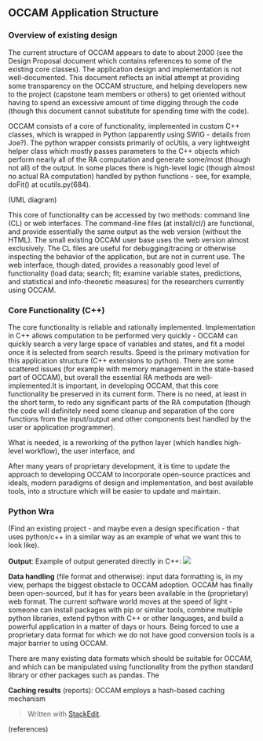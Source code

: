 ## OCCAM Application Structure

### Overview of existing design

The current structure of OCCAM appears to date to about 2000 (see the Design Proposal document which contains references to some of the existing core classes). The application design and implementation is not well-documented. This document reflects an initial attempt at providing some transparency on the OCCAM structure, and helping developers new to the project (capstone team members or others) to get oriented without having to spend an excessive amount of time digging through the code (though this document cannot substitute for spending time with the code).

OCCAM consists of a core of functionality, implemented in custom C++ classes, which is wrapped in Python (apparently using SWIG - details from Joe?). The python wrapper consists primarily of ocUtils, a very lightweight helper class which mostly passes parameters to the C++ objects which perform nearly all of the RA computation and generate some/most (though not all) of the output. In some places there is high-level logic (though almost no actual RA computation) handled by python functions - see, for example, doFit() at ocutils.py(684).

(UML diagram)

This core of functionality can be accessed by two methods: command line (CL) or web interfaces. The command-line files (at install/cl/) are functional, and provide essentially the same output as the web version (without the HTML). The small existing OCCAM user base uses the web version almost exclusively. The CL files are useful for debugging/tracing or otherwise inspecting the behavior of the application, but are not in current use. The web interface, though dated, provides a reasonably good level of functionality (load data; search; fit; examine variable states, predictions, and statistical and info-theoretic measures) for the researchers currently using OCCAM.

### Core Functionality (C++)
The core functionality is reliable and rationally implemented. Implementation in C++ allows computation to be performed very quickly - OCCAM can quickly search a very large space of variables and states, and fit a model once it is selected from search results. Speed is the primary motivation for this application structure (C++ extensions to python). There are some scattered issues (for example with memory management in the state-based part of OCCAM), but overall the essential RA methods are well-implemented.It is important, in developing OCCAM, that this core functionality be preserved in its current form. There is no need, at least in the short term, to redo any significant parts of the RA computation (though the code will definitely need some cleanup and separation of the core functions from the input/output and other components best handled by the user or application programmer).

What is needed, is a reworking of the python layer (which handles high-level workflow), the user interface, and 

After many years of proprietary development, it is time to update the approach to developing OCCAM to incorporate open-source practices and ideals, modern paradigms of design and implementation, and best available tools, into a structure which will be easier to update and maintain.

### Python Wra
(Find an existing project - and maybe even a design specification - that uses python/c++ in a similar way as an example of what we want this to look like).

**Output**:
Example of output generated directly in C++: ![](https://lh6.googleusercontent.com/-BAwk6w6B0CVzG4vziOIWBE4OWTPrw1DhfT3CFM2QSW3GjIJPOU28HCqwSy79ihpooshz-Y8-Qt_dbz_Zpp4JBZwnlNJNjOjrEuXFj39acWoELFiJsvDMS5PtuCOrKM5xqL3-K44)

  
**Data handling** (file format and otherwise): input data formatting is, in my view, perhaps the biggest obstacle to OCCAM adoption. OCCAM has finally been open-sourced, but it has for years been available in the (proprietary) web format. The current software world moves at the speed of light - someone can install packages with pip or similar tools, combine multiple python libraries, extend python with C++ or other languages, and build a powerful application in a matter of days or hours. Being forced to use a proprietary data format for which we do not have good conversion tools is a major barrier to using OCCAM.

There are many existing data formats which should be suitable for OCCAM, and which can be manipulated using functionality from the python standard library or other packages such as pandas. The

**Caching results** (reports): OCCAM employs a hash-based caching mechanism

> Written with [StackEdit](https://stackedit.io/).

(references)
<!--stackedit_data:
eyJoaXN0b3J5IjpbMTU5MTI5MzM0NywxODM5MzQ3ODE5LC0xMT
QyOTM5NDU3LC05OTA5MzU5MSwtMTYyNTk2MTk0Ml19
-->